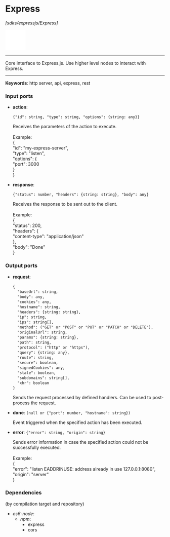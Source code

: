 # Express

_[sdks/expressjs/Express]_

![icon](</assets/icons/47baa0d3-adcc-4071-8ab3-768676771342.png>)

---

Core interface to Express.js. Use higher level nodes to interact with Express.<br>

---

__Keywords__: http server, api, express, rest

### Input ports

* __action__: 
    ```
    {"id": string, "type": string, "options": {string: any}}
    ```

    Receives the parameters of the action to execute.<br>
    <br>
    Example: <br>
    {<br>
      "id": "my-express-server",<br>
      "type": "listen",<br>
      "options": {<br>
        "port": 3000<br>
      }<br>
    }<br>


* __response__: 
    ```
    {"status": number, "headers": {string: string}, "body": any}
    ```

    Receives the response to be sent out to the client.<br>
    <br>
    Example:<br>
    {<br>
      "status": 200,<br>
      "headers": {<br>
        "content-type": "application/json" <br>
      },<br>
      "body": "Done"<br>
    }<br>

### Output ports

* __request__: 
    ```
    {
      "baseUrl": string,
      "body": any,
      "cookies": any,
      "hostname": string,
      "headers": {string: string},
      "ip": string,
      "ips": string[],
      "method": ("GET" or "POST" or "PUT" or "PATCH" or "DELETE"),
      "originalUrl": string,
      "params": {string: string},
      "path": string,
      "protocol": ("http" or "https"),
      "query": {string: any},
      "route": string,
      "secure": boolean,
      "signedCookies": any,
      "stale": boolean,
      "subdomains": string[],
      "xhr": boolean
    }
    ```

    Sends the request processed by  defined handlers. Can be used to post-process the request.<br>


* __done__: ` (null or {"port": number, "hostname": string}) `

    Event triggered when the specified action has been executed.<br>


* __error__: ` {"error": string, "origin": string} `

    Sends error information in case the specified action could not be successfully executed.<br>
    <br>
    Example:<br>
    {<br>
      "error": "listen EADDRINUSE: address already in use 127.0.0.1:8080",<br>
      "origin": "server"<br>
    }<br>

### Dependencies
(by compilation target and repository)

* _es6-node_:
  * _npm_:
    * express
    * cors

